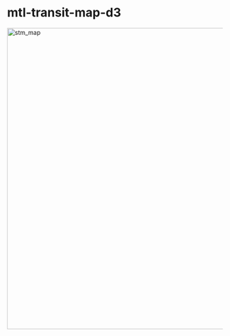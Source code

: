 # mtl-transit-map-d3

<img width="703" alt="stm_map" src="https://github.com/fkleckner/mtl-transit-map-d3/assets/98674064/d995a6a7-252f-44b9-8111-cf755f0e0bed">
